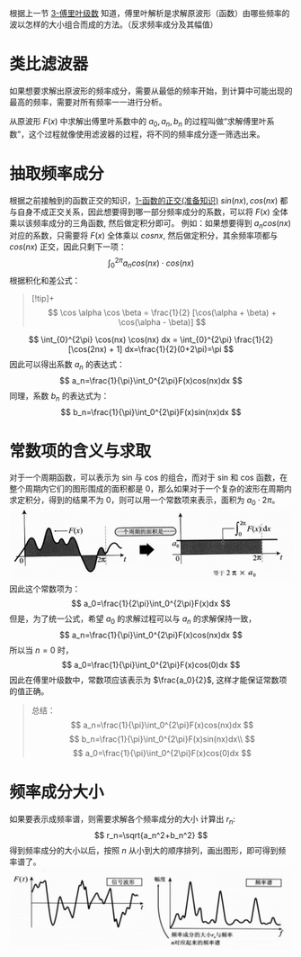 根据上一节 [3-傅里叶级数](3-傅里叶级数.md) 知道，傅里叶解析是求解原波形（函数）由哪些频率的波以怎样的大小组合而成的方法。（反求频率成分及其幅值）

# 类比滤波器
如果想要求解出原波形的频率成分，需要从最低的频率开始，到计算中可能出现的最高的频率，需要对所有频率一一进行分析。

从原波形 $F (x)$ 中求解出傅里叶系数中的 $a_0,a_n,b_n$ 的过程叫做“求解傅里叶系数”，这个过程就像使用滤波器的过程，将不同的频率成分逐一筛选出来。

# 抽取频率成分 
根据之前接触到的函数正交的知识，[1-函数的正交(准备知识)](1-函数的正交(准备知识).md)
$sin(nx),cos(nx)$ 都与自身不成正交关系，因此想要得到哪一部分频率成分的系数，可以将 $F (x)$ 全体乘以该频率成分的三角函数, 然后做定积分即可。
例如：如果想要得到 $a_ncos(nx)$ 对应的系数，只需要将 $F(x)$ 全体乘以 $cosnx$, 然后做定积分，其余频率项都与 $cos(nx)$ 正交，因此只剩下一项：
$$
\int_0^{2\pi}a_ncos(nx)\cdot cos(nx)
$$
根据积化和差公式：
>[!tip]+
>$$
\cos \alpha \cos \beta = \frac{1}{2} [\cos(\alpha + \beta) + \cos(\alpha - \beta)]
$$

$$
\int_{0}^{2\pi} \cos(nx) \cos(nx)  dx = \int_{0}^{2\pi} \frac{1}{2} [\cos(2nx) + 1]  dx=\frac{1}{2}(0+2\pi)=\pi
$$
因此可以得出系数 $a_n$ 的表达式：
$$
a_n=\frac{1}{\pi}\int_0^{2\pi}F(x)cos(nx)dx
$$
同理，系数 $b_n$ 的表达式为：
$$
b_n=\frac{1}{\pi}\int_0^{2\pi}F(x)sin(nx)dx
$$
# 常数项的含义与求取
对于一个周期函数，可以表示为 sin 与 cos 的组合，而对于 sin 和 cos 函数，在整个周期内它们的图形围成的面积都是 0，那么如果对于一个复杂的波形在周期内求定积分，得到的结果不为 0，则可以用一个常数项来表示，面积为 $a_0\cdot 2\pi$。
![|500](assets/55e04cc4953167816e899d30f39ccf80.jpg)
因此这个常数项为：
$$
a_0=\frac{1}{2\pi}\int_0^{2\pi}F(x)dx
$$
但是，为了统一公式，希望 $a_0$ 的求解过程可以与 $a_n$ 的求解保持一致，
$$
a_n=\frac{1}{\pi}\int_0^{2\pi}F(x)cos(nx)dx
$$
所以当 $n=0$ 时， 
$$
a_0=\frac{1}{\pi}\int_0^{2\pi}F(x)cos(0)dx
$$
因此在傅里叶级数中，常数项应该表示为 $\frac{a_0}{2}$, 这样才能保证常数项的值正确。

>总结：
 >$$
a_n=\frac{1}{\pi}\int_0^{2\pi}F(x)cos(nx)dx
$$
>$$
b_n=\frac{1}{\pi}\int_0^{2\pi}F(x)sin(nx)dx\\
$$
>$$
a_0=\frac{1}{\pi}\int_0^{2\pi}F(x)cos(0)dx
$$

# 频率成分大小
如果要表示成频率谱，则需要求解各个频率成分的大小
计算出 $r_n$:
$$
r_n=\sqrt{a_n^2+b_n^2}
$$
得到频率成分的大小以后，按照 $n$ 从小到大的顺序排列，画出图形，即可得到频率谱了。
![|500](assets/cc709d37dd540db5087440b76d2a7ccc.jpg)

